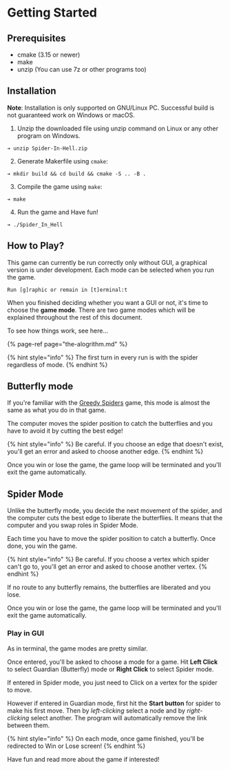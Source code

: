 # Getting Started

## Prerequisites

* cmake \(3.15 or newer\)
* make
* unzip \(You can use 7z or other programs too\)

## Installation

**Note**: Installation is only supported on GNU/Linux PC. Successful build is not guaranteed work on Windows or macOS.

1. Unzip the downloaded file using unzip command on Linux or any other program on Windows.

```text
➔ unzip Spider-In-Hell.zip
```

2. Generate Makerfile using `cmake`:

```text
➔ mkdir build && cd build && cmake -S .. -B .
```

3. Compile the game using `make`:

```text
➔ make
```

4. Run the game and Have fun!

```text
➔ ./Spider_In_Hell
```

## How to Play?

This game can currently be run correctly only without GUI, a graphical version is under development. Each mode can be selected when you run the game.

```text
Run [g]raphic or remain in [t]erminal:t
```

When you finished deciding whether you want a GUI or not, it's time to choose the **game mode**. There are two game modes which will be explained throughout the rest of this document.

To see how things work, see here...

{% page-ref page="the-alogrithm.md" %}

{% hint style="info" %}
The first turn in every run is with the spider regardless of mode.
{% endhint %}

## Butterfly mode

If you're familiar with the [Greedy Spiders](http://greedyspiders.com/) game, this mode is almost the same as what you do in that game.

The computer moves the spider position to catch the butterflies and you have to avoid it by cutting the best edge!

{% hint style="info" %}
Be careful. If you choose an edge that doesn't exist, you'll get an error and asked to choose another edge.
{% endhint %}

Once you win or lose the game, the game loop will be terminated and you'll exit the game automatically.

## Spider Mode

Unlike the butterfly mode, you decide the next movement of the spider, and the computer cuts the best edge to liberate the butterflies. It means that the computer and you swap roles in Spider Mode.

Each time you have to move the spider position to catch a butterfly. Once done, you win the game.

{% hint style="info" %}
Be careful. If you choose a vertex which spider can't go to, you'll get an error and asked to choose another vertex.
{% endhint %}

If no route to any butterfly remains, the butterflies are liberated and you lose.

Once you win or lose the game, the game loop will be terminated and you'll exit the game automatically.



### Play in GUI

As in terminal, the game modes are pretty similar.

Once entered, you'll be asked to choose a mode for a game. Hit **Left Click** to select Guardian \(Butterfly\) mode or **Right Click** to select Spider mode. 

If entered in Spider mode, you just need to Click on a vertex for the spider to move. 

However if entered in Guardian mode, first hit the **Start button** for spider to make his first move. Then by _left-clicking_ select a node and by _right-clicking_ select another. The program will automatically remove the link between them.

{% hint style="info" %}
On each mode, once game finished, you'll be redirected to Win or Lose screen!
{% endhint %}

Have fun and read more about the game if interested!

